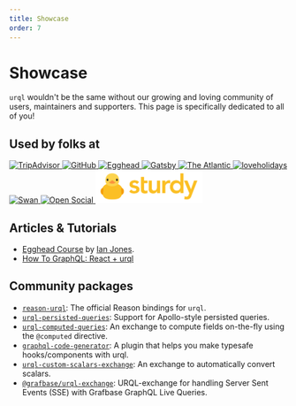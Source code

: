 ```yaml
---
title: Showcase
order: 7
---
```


# Showcase

`urql` wouldn't be the same without our growing and loving community of users,
maintainers and supporters. This page is specifically dedicated to all of you!

## Used by folks at

<a href="https://tripadvisor.com">
<img alt="TripAdvisor" height="60" src="./assets/logos/tripadvisor.png" />
</a>

<a href="https://github.com">
<img alt="GitHub" height="60" src="./assets/logos/github.png" />
</a>

<a href="https://egghead.io">
<img alt="Egghead" height="60" src="./assets/logos/egghead.png" />
</a>

<a href="https://gatsbyjs.org">
<img alt="Gatsby" height="60" src="./assets/logos/gatsby.png" />
</a>

<a href="https://theatlantic.com/science/">
<img alt="The Atlantic" height="60" src="./assets/logos/the-atlantic.png" />
</a>

<a href="https://www.loveholidays.com">
<img alt="loveholidays" height="60" src="./assets/logos/loveholidays.png" />
</a>

<a href="https://www.swan.io/">
<img alt="Swan" height="60" src="./assets/logos/swan.png" />
</a>

<a href="https://www.getopensocial.com">
<img alt="Open Social" height="60" src="./assets/logos/open-social.png" />
</a>

<a href="https://getsturdy.com/">
<img alt="Sturdy" height="60" src="./assets/logos/sturdy.png" />
</a>

## Articles & Tutorials

- [Egghead Course](https://egghead.io/lessons/graphql-set-up-an-urql-graphql-provider-in-react?pl=introduction-to-urql-a-react-graphql-client-faaa2bf5)
  by [Ian Jones](https://twitter.com/_jonesian).
- [How To GraphQL: React + urql](https://www.howtographql.com/react-urql/0-introduction/)

## Community packages

- [`reason-urql`](https://github.com/FormidableLabs/reason-urql): The official Reason bindings for
  `urql`.
- [`urql-persisted-queries`](https://github.com/Daniel15/urql-persisted-queries): Support for
  Apollo-style persisted queries.
- [`urql-computed-queries`](https://github.com/Drawbotics/urql-computed-exchange): An exchange to
  compute fields on-the-fly using the `@computed` directive.
- [`graphql-code-generator`](https://graphql-code-generator.com/docs/plugins/typescript-urql): A plugin
  that helps you make typesafe hooks/components with urql.
- [`urql-custom-scalars-exchange`](https://github.com/clentfort/urql-custom-scalars-exchange): An exchange
  to automatically convert scalars.
- [`@grafbase/urql-exchange`](https://github.com/grafbase/playground/tree/main/packages/grafbase-urql-exchange): URQL-exchange for handling Server Sent Events (SSE) with Grafbase GraphQL Live Queries.
